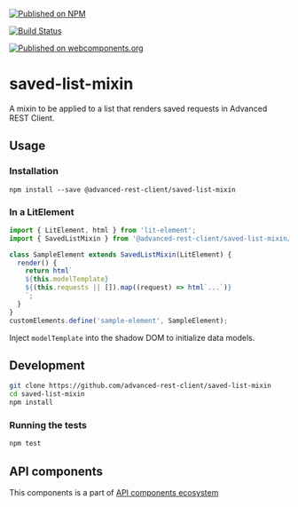 [![Published on NPM](https://img.shields.io/npm/v/@advanced-rest-client/saved-list-mixin.svg)](https://www.npmjs.com/package/@advanced-rest-client/saved-list-mixin)

[![Build Status](https://travis-ci.org/advanced-rest-client/saved-list-mixin.svg?branch=stage)](https://travis-ci.org/advanced-rest-client/saved-list-mixin)

[![Published on webcomponents.org](https://img.shields.io/badge/webcomponents.org-published-blue.svg)](https://www.webcomponents.org/element/advanced-rest-client/saved-list-mixin)

# saved-list-mixin

A mixin to be applied to a list that renders saved requests in Advanced REST Client.

## Usage

### Installation
```
npm install --save @advanced-rest-client/saved-list-mixin
```

### In a LitElement

```js
import { LitElement, html } from 'lit-element';
import { SavedListMixin } from '@advanced-rest-client/saved-list-mixin/saved-list-mixin.js';

class SampleElement extends SavedListMixin(LitElement) {
  render() {
    return html`
    ${this.modelTemplate}
    ${(this.requests || []).map((request) => html`...`)}
    `;
  }
}
customElements.define('sample-element', SampleElement);
```

Inject `modelTemplate` into the shadow DOM to initialize data models.

## Development

```sh
git clone https://github.com/advanced-rest-client/saved-list-mixin
cd saved-list-mixin
npm install
```

### Running the tests

```sh
npm test
```

## API components

This components is a part of [API components ecosystem](https://elements.advancedrestclient.com/)
